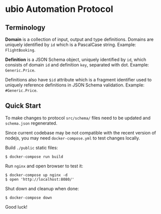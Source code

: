 # ubio Automation Protocol

## Terminology

**Domain** is a collection of input, output and type definitions. Domains are uniquely identified by `id` which is a PascalCase string. Example: `FlightBooking`.

**Definition** is a JSON Schema object, uniquely identified by `id`, which consists of domain `id` and definition `key`, separated with dot. Example: `Generic.Price`.

Definitions also have `$id` attribute which is a fragment identifier used to uniquely reference definitions in JSON Schema validation. Example: `#Generic.Price`.

## Quick Start

To make changes to protocol `src/schema/` files need to be updated and `schema.json` regenerated.

Since current codebase may be not compatible with the recent version of nodejs, you may need `docker-compose.yml` to test changes locally.

Build `./public` static files:

    $ docker-compose run build

Run `nginx` and open browser to test it:

    $ docker-compose up nginx -d
    $ open 'http://localhost:8080/'

Shut down and cleanup when done:

    $ docker-compose down

Good luck!
